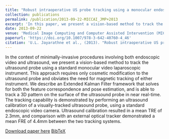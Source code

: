 ```yaml
---
title: "Robust intraoperative US probe tracking using a monocular endoscopic camera"
collection: publications
permalink: /publication/2013-09-22-MICCAI_JMP+2013
excerpt: 'In this paper, we present a vision-based method to track the ultrasound probe using a standard monocular video laparoscopic instrument.'
date: 2013-09-22
venue: 'Medical Image Computing and Computer Assisted Intervention (MICCAI)'
paperurl: 'https://doi.org/10.1007/978-3-642-40760-4_46'
citation: 'U.L. Jayarathne et al., (2013). "Robust intraoperative US probe tracking using a monocular endoscopic camera"; in <i>Medical Image Computing and Computer Assisted Intervention -- MICCAI 2013</i>, LNCS 8151, pp. 363-370.'
---
```


In the context of minimally-invasive procedures involving both endoscopic video and ultrasound, we present a vision-based method to track the ultrasound probe using a standard monocular video laparoscopic instrument. This approach requires only cosmetic modification to the ultrasound probe and obviates the need for magnetic tracking of either instrument. We describe an Extended Kalman Filter framework that solves for both the feature correspondence and pose estimation, and is able to track a 3D pattern on the surface of the ultrasound probe in near real-time. The tracking capability is demonstrated by performing an ultrasound calibration of a visually-tracked ultrasound probe, using a standard endoscopic video camera. Ultrasound calibration resulted in a mean TRE of 2.3mm, and comparison with an external optical tracker demonstrated a mean FRE of 4.4mm between the two tracking systems.

[Download paper here](https://doi.org/10.1007/978-3-642-40760-4_46) [BibTeX](./../files/bibtex/JMP+2013.bib)